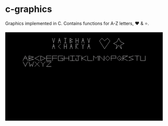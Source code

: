 # c-graphics
Graphics implemented in C. Contains functions for A-Z letters, ♥ & ⭐.

![Screenshot](./screenshot_new.png)
